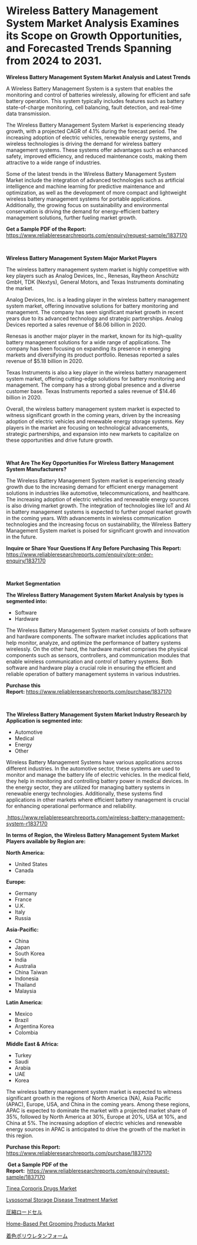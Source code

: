 <p><h1>Wireless Battery Management System Market Analysis Examines its Scope on Growth Opportunities, and Forecasted Trends Spanning from 2024 to 2031.</h1></p><p><strong>Wireless Battery Management System Market Analysis and Latest Trends</strong></p>
<p><p>A Wireless Battery Management System is a system that enables the monitoring and control of batteries wirelessly, allowing for efficient and safe battery operation. This system typically includes features such as battery state-of-charge monitoring, cell balancing, fault detection, and real-time data transmission.</p><p>The Wireless Battery Management System Market is experiencing steady growth, with a projected CAGR of 4.1% during the forecast period. The increasing adoption of electric vehicles, renewable energy systems, and wireless technologies is driving the demand for wireless battery management systems. These systems offer advantages such as enhanced safety, improved efficiency, and reduced maintenance costs, making them attractive to a wide range of industries.</p><p>Some of the latest trends in the Wireless Battery Management System Market include the integration of advanced technologies such as artificial intelligence and machine learning for predictive maintenance and optimization, as well as the development of more compact and lightweight wireless battery management systems for portable applications. Additionally, the growing focus on sustainability and environmental conservation is driving the demand for energy-efficient battery management solutions, further fueling market growth.</p></p>
<p><strong>Get a Sample PDF of the Report:&nbsp;</strong> <a href="https://www.reliableresearchreports.com/enquiry/request-sample/1837170">https://www.reliableresearchreports.com/enquiry/request-sample/1837170</a></p>
<p>&nbsp;</p>
<p><strong>Wireless Battery Management System Major Market Players</strong></p>
<p><p>The wireless battery management system market is highly competitive with key players such as Analog Devices, Inc., Renesas, Raytheon Anschütz GmbH, TDK (Nextys), General Motors, and Texas Instruments dominating the market.</p><p>Analog Devices, Inc. is a leading player in the wireless battery management system market, offering innovative solutions for battery monitoring and management. The company has seen significant market growth in recent years due to its advanced technology and strategic partnerships. Analog Devices reported a sales revenue of $6.06 billion in 2020.</p><p>Renesas is another major player in the market, known for its high-quality battery management solutions for a wide range of applications. The company has been focusing on expanding its presence in emerging markets and diversifying its product portfolio. Renesas reported a sales revenue of $5.18 billion in 2020.</p><p>Texas Instruments is also a key player in the wireless battery management system market, offering cutting-edge solutions for battery monitoring and management. The company has a strong global presence and a diverse customer base. Texas Instruments reported a sales revenue of $14.46 billion in 2020.</p><p>Overall, the wireless battery management system market is expected to witness significant growth in the coming years, driven by the increasing adoption of electric vehicles and renewable energy storage systems. Key players in the market are focusing on technological advancements, strategic partnerships, and expansion into new markets to capitalize on these opportunities and drive future growth.</p></p>
<p>&nbsp;</p>
<p><strong>What Are The Key Opportunities For Wireless Battery Management System Manufacturers?</strong></p>
<p><p>The Wireless Battery Management System market is experiencing steady growth due to the increasing demand for efficient energy management solutions in industries like automotive, telecommunications, and healthcare. The increasing adoption of electric vehicles and renewable energy sources is also driving market growth. The integration of technologies like IoT and AI in battery management systems is expected to further propel market growth in the coming years. With advancements in wireless communication technologies and the increasing focus on sustainability, the Wireless Battery Management System market is poised for significant growth and innovation in the future.</p></p>
<p><strong>Inquire or Share Your Questions If Any Before Purchasing This Report:</strong> <a href="https://www.reliableresearchreports.com/enquiry/pre-order-enquiry/1837170">https://www.reliableresearchreports.com/enquiry/pre-order-enquiry/1837170</a></p>
<p>&nbsp;</p>
<p><strong>Market Segmentation</strong></p>
<p><strong>The Wireless Battery Management System Market Analysis by types is segmented into:</strong></p>
<p><ul><li>Software</li><li>Hardware</li></ul></p>
<p><p>The Wireless Battery Management System market consists of both software and hardware components. The software market includes applications that help monitor, analyze, and optimize the performance of battery systems wirelessly. On the other hand, the hardware market comprises the physical components such as sensors, controllers, and communication modules that enable wireless communication and control of battery systems. Both software and hardware play a crucial role in ensuring the efficient and reliable operation of battery management systems in various industries.</p></p>
<p><strong>Purchase this Report:&nbsp;</strong><a href="https://www.reliableresearchreports.com/purchase/1837170">https://www.reliableresearchreports.com/purchase/1837170</a></p>
<p>&nbsp;</p>
<p><strong>The Wireless Battery Management System Market Industry Research by Application is segmented into:</strong></p>
<p><ul><li>Automotive</li><li>Medical</li><li>Energy</li><li>Other</li></ul></p>
<p><p>Wireless Battery Management Systems have various applications across different industries. In the automotive sector, these systems are used to monitor and manage the battery life of electric vehicles. In the medical field, they help in monitoring and controlling battery power in medical devices. In the energy sector, they are utilized for managing battery systems in renewable energy technologies. Additionally, these systems find applications in other markets where efficient battery management is crucial for enhancing operational performance and reliability.</p></p>
<p><a href="https://www.reliableresearchreports.com/wireless-battery-management-system-r1837170">&nbsp;https://www.reliableresearchreports.com/wireless-battery-management-system-r1837170</a></p>
<p><strong>In terms of Region, the Wireless Battery Management System Market Players available by Region are:</strong></p>
<p>
    <p> <strong> North America: </strong>
        <ul>
            <li>United States</li>
            <li>Canada</li>
        </ul>
        </p> 
    <p> <strong> Europe: </strong>
        <ul>
            <li>Germany</li>
            <li>France</li>
            <li>U.K.</li>
            <li>Italy</li>
            <li>Russia</li>
        </ul>
        </p> 
    <p> <strong> Asia-Pacific: </strong>
        <ul>
            <li>China</li>
            <li>Japan</li>
            <li>South Korea</li>
            <li>India</li>
            <li>Australia</li>
            <li>China Taiwan</li>
            <li>Indonesia</li>
            <li>Thailand</li>
            <li>Malaysia</li>
        </ul>
        </p> 
    <p> <strong> Latin America: </strong>
        <ul>
            <li>Mexico</li>
            <li>Brazil</li>
            <li>Argentina Korea</li>
            <li>Colombia</li>
        </ul>
        </p> 
    <p> <strong> Middle East & Africa: </strong>
        <ul>
            <li>Turkey</li>
            <li>Saudi</li>
            <li>Arabia</li>
            <li>UAE</li>
            <li>Korea</li>
        </ul>
    </p>
    </p>
<p><p>The wireless battery management system market is expected to witness significant growth in the regions of North America (NA), Asia Pacific (APAC), Europe, USA, and China in the coming years. Among these regions, APAC is expected to dominate the market with a projected market share of 35%, followed by North America at 30%, Europe at 20%, USA at 10%, and China at 5%. The increasing adoption of electric vehicles and renewable energy sources in APAC is anticipated to drive the growth of the market in this region.</p></p>
<p><strong>Purchase this Report: </strong><a href="https://www.reliableresearchreports.com/purchase/1837170">https://www.reliableresearchreports.com/purchase/1837170</a></p>
<p>&nbsp;<strong>Get a Sample PDF of the Report:&nbsp;&nbsp;</strong><a href="https://www.reliableresearchreports.com/enquiry/request-sample/1837170">https://www.reliableresearchreports.com/enquiry/request-sample/1837170</a></p>
<p><strong></strong></p>
<p><p><a href="https://github.com/sahltyb2/Market-Research-Report-List-1/blob/main/tinea-corporis-drugs-market.md">Tinea Corporis Drugs Market</a></p><p><a href="https://github.com/setiawananhar13/Market-Research-Report-List-1/blob/main/lysosomal-storage-disease-treatment-market.md">Lysosomal Storage Disease Treatment Market</a></p><p><a href="https://github.com/tanyaali3/Market-Research-Report-List-2/blob/main/8403467181275.md">圧縮ロードセル</a></p><p><a href="https://www.linkedin.com/pulse/home-based-pet-grooming-products-market-size-share-amp-trends-vbopc">Home-Based Pet Grooming Products Market</a></p><p><a href="https://github.com/reliezer65/Market-Research-Report-List-2/blob/main/5657329181274.md">着色ポリウレタンフォーム</a></p></p>